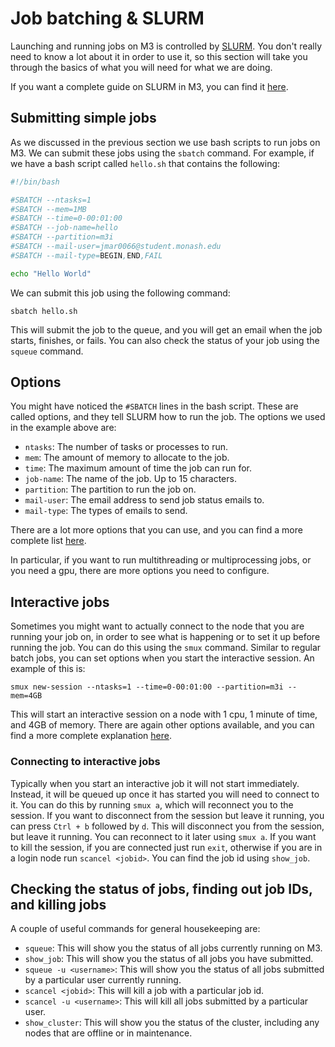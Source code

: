 # Job batching & SLURM

Launching and running jobs on M3 is controlled by [SLURM](https://slurm.schedmd.com/). You don't really need to know a lot about it in order to use it, so this section will take you through the basics of what you will need for what we are doing.

If you want a complete guide on SLURM in M3, you can find it [here](https://docs.massive.org.au/M3/slurm/slurm-overview.html).

## Submitting simple jobs

As we discussed in the previous section we use bash scripts to run jobs on M3. We can submit these jobs using the `sbatch` command. For example, if we have a bash script called `hello.sh` that contains the following:

```bash
#!/bin/bash

#SBATCH --ntasks=1
#SBATCH --mem=1MB
#SBATCH --time=0-00:01:00
#SBATCH --job-name=hello
#SBATCH --partition=m3i
#SBATCH --mail-user=jmar0066@student.monash.edu
#SBATCH --mail-type=BEGIN,END,FAIL

echo "Hello World"
```

We can submit this job using the following command:

`sbatch hello.sh`

This will submit the job to the queue, and you will get an email when the job starts, finishes, or fails. You can also check the status of your job using the `squeue` command.

## Options

You might have noticed the `#SBATCH` lines in the bash script. These are called options, and they tell SLURM how to run the job. The options we used in the example above are:

- `ntasks`: The number of tasks or processes to run.
- `mem`: The amount of memory to allocate to the job.
- `time`: The maximum amount of time the job can run for.
- `job-name`: The name of the job. Up to 15 characters.
- `partition`: The partition to run the job on.
- `mail-user`: The email address to send job status emails to.
- `mail-type`: The types of emails to send.

There are a lot more options that you can use, and you can find a more complete list [here](https://docs.massive.org.au/M3/slurm/simple-batch-jobs.html).

In particular, if you want to run multithreading or multiprocessing jobs, or you need a gpu, there are more options you need to configure.

## Interactive jobs

Sometimes you might want to actually connect to the node that you are running your job on, in order to see what is happening or to set it up before running the job. You can do this using the `smux` command. Similar to regular batch jobs, you can set options when you start the interactive session. An example of this is:

`smux new-session --ntasks=1 --time=0-00:01:00 --partition=m3i --mem=4GB`

This will start an interactive session on a node with 1 cpu, 1 minute of time, and 4GB of memory. There are again other options available, and you can find a more complete explanation [here](https://docs.massive.org.au/M3/slurm/interactive-jobs.html).

### Connecting to interactive jobs

Typically when you start an interactive job it will not start immediately. Instead, it will be queued up once it has started you will need to connect to it. You can do this by running `smux a`, which will reconnect you to the session. If you want to disconnect from the session but leave it running, you can press `Ctrl + b` followed by `d`. This will disconnect you from the session, but leave it running. You can reconnect to it later using `smux a`. If you want to kill the session, if you are connected just run `exit`, otherwise if you are in a login node run `scancel <jobid>`. You can find the job id using `show_job`.

## Checking the status of jobs, finding out job IDs, and killing jobs

A couple of useful commands for general housekeeping are:

- `squeue`: This will show you the status of all jobs currently running on M3.
- `show_job`: This will show you the status of all jobs you have submitted.
- `squeue -u <username>`: This will show you the status of all jobs submitted by a particular user currently running.
- `scancel <jobid>`: This will kill a job with a particular job id.
- `scancel -u <username>`: This will kill all jobs submitted by a particular user.
- `show_cluster`: This will show you the status of the cluster, including any nodes that are offline or in maintenance.
